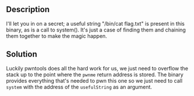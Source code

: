## Description
I'll let you in on a secret; a useful string "/bin/cat flag.txt" is present in this binary, as is a call to system(). It's just a case of finding them and chaining them together to make the magic happen.

## Solution
Luckily pwntools does all the hard work for us, we just need to overflow the stack up to the point where the `pwnme` return address is stored.
The binary provides everything that's needed to pwn this one so we just need to call `system` with the address of the `usefulString` as an argument.
